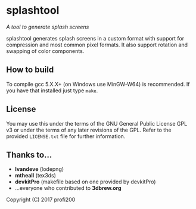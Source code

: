 # splashtool
_A tool to generate splash screens_

splashtool generates splash screens in a custom format with support for compression and most common pixel formats. It also support rotation and swapping of color components.

## How to build
To compile gcc 5.X.X+ (on Windows use MinGW-W64) is recommended. If you have that installed just type `make`.

## License
You may use this under the terms of the GNU General Public License GPL v3 or under the terms of any later revisions of the GPL. Refer to the provided `LICENSE.txt` file for further information.

## Thanks to...
* **lvandeve** (lodepng)
* **mtheall** (tex3ds)
* **devkitPro** (makefile based on one provided by devkitPro)
* ...everyone who contributed to **3dbrew.org**

Copyright (C) 2017 profi200
